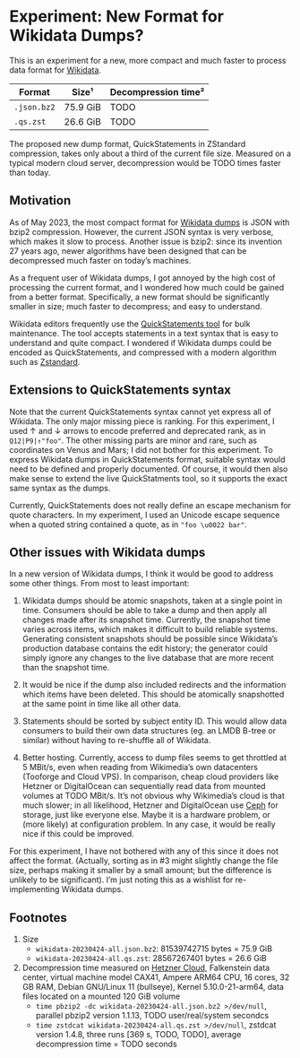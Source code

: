 # Experiment: New Format for Wikidata Dumps?

This is an experiment for a new, more compact and much faster to process
data format for [Wikidata](https://wikidata.org).

| Format      |     Size¹ |  Decompression time² |
|-------------|-----------|----------------------|
| `.json.bz2` |  75.9 GiB |                 TODO |
| `.qs.zst`   |  26.6 GiB |                 TODO |


The proposed new dump format, QuickStatements in ZStandard compression,
takes only about a third of the current file size. Measured on a typical
modern cloud server, decompression would be TODO times faster than today.


## Motivation

As of May 2023, the most compact format for [Wikidata
dumps](https://dumps.wikimedia.org/wikidatawiki/entities/20230424/) is
JSON with bzip2 compression.  However, the current JSON syntax is very
verbose, which makes it slow to process. Another issue is bzip2: since
its invention 27 years ago, newer algorithms have been designed that
can be decompressed much faster on today’s machines.

As a frequent user of Wikidata dumps, I got annoyed by the high cost of
processing the current format, and I wondered how much could be gained
from a better format. Specifically, a new format should be significantly
smaller in size; much faster to decompress; and easy to understand.

Wikidata editors frequently use the [QuickStatements
tool](https://www.wikidata.org/wiki/Help:QuickStatements) for bulk
maintenance. The tool accepts statements in a text syntax that is easy
to understand and quite compact. I wondered if Wikidata dumps could be
encoded as QuickStatements, and compressed with a modern algorithm
such as [Zstandard](https://en.wikipedia.org/wiki/Zstd).


## Extensions to QuickStatements syntax

Note that the current QuickStatements syntax cannot yet express all of
Wikidata.  The only major missing piece is ranking. For this experiment, I
used ↑ and ↓ arrows to encode preferred and deprecated rank, as in
`Q12|P9|↑"foo"`. The other missing parts are minor and rare, such as
coordinates on Venus and Mars; I did not bother for this experiment. To
express Wikidata dumps in QuickStatements format, suitable syntax
would need to be defined and properly documented. Of course, it would
then also make sense to extend the live QuickStatments tool, so it supports
the exact same syntax as the dumps.

Currently, QuickStatements does not really define an escape mechanism
for quote characters. In my experiment, I used an Unicode escape sequence
when a quoted string contained a quote, as in `"foo \u0022 bar"`.


## Other issues with Wikidata dumps

In a new version of Wikidata dumps, I think it would be good to
address some other things. From most to least important:

1. Wikidata dumps should be atomic snapshots, taken at a single point
in time. Consumers should be able to take a dump and then apply all
changes made after its snapshot time. Currently, the snapshot time varies
across items, which makes it difficult to build reliable systems.
Generating consistent snapshots should be possible since Wikidata’s
production database contains the edit history; the generator could simply
ignore any changes to the live database that are more recent than
the snapshot time.

2. It would be nice if the dump also included redirects and the information
which items have been deleted. This should be atomically snapshotted at
the same point in time like all other data.

3. Statements should be sorted by subject entity ID. This would
allow data consumers to build their own data structures (eg. an LMDB
B-tree or similar) without having to re-shuffle all of Wikidata.

4. Better hosting. Currently, access to dump files seems to get
throttled at 5 MBit/s, even when reading from Wikimedia’s own datacenters
(Tooforge and Cloud VPS). In comparison, cheap cloud providers like
Hetzner or DigitalOcean can sequentially read data from mounted volumes
at TODO MBit/s. It’s not obvious why Wikimedia’s cloud is that much slower;
in all likelihood, Hetzner and DigitalOcean use [Ceph](https://en.wikipedia.org/wiki/Ceph_(software)) for storage, just like everyone else. Maybe it
is a hardware problem, or (more likely) at configuration problem. In any
case, it would be really nice if this could be improved.

For this experiment, I have not bothered with any of this since it does
not affect the format. (Actually, sorting as in #3 might slightly
change the file size, perhaps making it smaller by a small amount;
but the difference is unlikely to be significant). I’m just noting this
as a wishlist for re-implementing Wikidata dumps.


## Footnotes

1. Size
    * `wikidata-20230424-all.json.bz2`: 81539742715 bytes = 75.9 GiB
	* `wikidata-20230424-all.qs.zst`: 28567267401 bytes = 26.6 GiB
2. Decompression time measured on [Hetzner Cloud](https://www.hetzner.com/cloud), Falkenstein data center, virtual machine model CAX41, Ampere ARM64 CPU, 16 cores, 32 GB RAM, Debian GNU/Linux 11 (bullseye), Kernel 5.10.0-21-arm64, data files located on a mounted 120 GiB volume
    * `time pbzip2 -dc wikidata-20230424-all.json.bz2 >/dev/null`, parallel pbzip2 version 1.1.13, TODO user/real/system secondcs
    * `time zstdcat wikidata-20230424-all.qs.zst >/dev/null`, zstdcat version 1.4.8, three runs [369 s, TODO, TODO], average decompression time = TODO seconds
